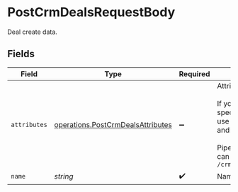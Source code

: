 # PostCrmDealsRequestBody

Deal create data.


## Fields

| Field                                                                                                                                                                                                                                                                  | Type                                                                                                                                                                                                                                                                   | Required                                                                                                                                                                                                                                                               | Description                                                                                                                                                                                                                                                            | Example                                                                                                                                                                                                                                                                |
| ---------------------------------------------------------------------------------------------------------------------------------------------------------------------------------------------------------------------------------------------------------------------- | ---------------------------------------------------------------------------------------------------------------------------------------------------------------------------------------------------------------------------------------------------------------------- | ---------------------------------------------------------------------------------------------------------------------------------------------------------------------------------------------------------------------------------------------------------------------- | ---------------------------------------------------------------------------------------------------------------------------------------------------------------------------------------------------------------------------------------------------------------------- | ---------------------------------------------------------------------------------------------------------------------------------------------------------------------------------------------------------------------------------------------------------------------- |
| `attributes`                                                                                                                                                                                                                                                           | [operations.PostCrmDealsAttributes](../../models/operations/postcrmdealsattributes.md)                                                                                                                                                                                 | :heavy_minus_sign:                                                                                                                                                                                                                                                     | Attributes for deal creation<br/><br/>If you want to create a deal on a specific pipeline and stage you can use the following attributes `pipeline` and `deal_stage`.<br/><br/>Pipeline and deal_stage are ids you can fetch using this endpoint `/crm/pipeline/details/{pipelineID}`<br/> | {<br/>"deal_owner": "6093d2425a9b436e9519d034",<br/>"amount": 12<br/>}                                                                                                                                                                                                 |
| `name`                                                                                                                                                                                                                                                                 | *string*                                                                                                                                                                                                                                                               | :heavy_check_mark:                                                                                                                                                                                                                                                     | Name of deal                                                                                                                                                                                                                                                           | Deal: Connect with company                                                                                                                                                                                                                                             |